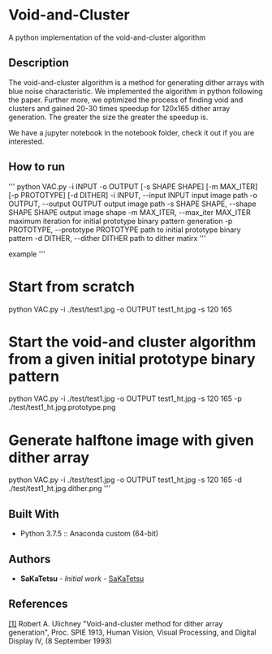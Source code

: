# Void-and-Cluster
A python implementation of the void-and-cluster algorithm

## Description

The void-and-cluster algorithm is a method for generating dither arrays with blue noise characteristic. We implemented the algorithm in python following the paper. Further more, we optimized the process of finding void and clusters and gained 20-30 times speedup for 120x165 dither array generation. The greater the size the greater the speedup is.

We have a jupyter notebook in the notebook folder, check it out if you are interested.

## How to run

'''
python VAC.py -i INPUT -o OUTPUT [-s SHAPE SHAPE] [-m MAX_ITER] [-p PROTOTYPE] [-d DITHER] 
    -i INPUT, --input INPUT
        input image path
    -o OUTPUT, --output OUTPUT
        output image path
    -s SHAPE SHAPE, --shape SHAPE SHAPE
        output image shape
    -m MAX_ITER, --max_iter MAX_ITER
        maximum iteration for initial prototype binary pattern generation
    -p PROTOTYPE, --prototype PROTOTYPE
        path to initial prototype binary pattern
    -d DITHER, --dither DITHER
        path to dither matirx
'''


example
'''
# Start from scratch
python VAC.py -i ./test/test1.jpg -o OUTPUT test1_ht.jpg -s 120 165

# Start the void-and cluster algorithm from a given initial prototype binary pattern
python VAC.py -i ./test/test1.jpg -o OUTPUT test1_ht.jpg -s 120 165 -p ./test/test1_ht.jpg.prototype.png

# Generate halftone image with given dither array
python VAC.py -i ./test/test1.jpg -o OUTPUT test1_ht.jpg -s 120 165 -d ./test/test1_ht.jpg.dither.png
'''

## Built With

* Python 3.7.5 :: Anaconda custom (64-bit)

## Authors

* **SaKaTetsu** - *Initial work* - [SaKaTetsu](https://github.com/SaKaTetsu)

## References

[[1]](http://cv.ulichney.com/papers/1993-void-cluster.pdf) Robert A. Ulichney "Void-and-cluster method for dither array generation", Proc. SPIE 1913, Human Vision, Visual Processing, and Digital Display IV, (8 September 1993)
